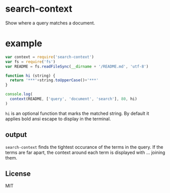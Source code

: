 # search-context

Show where a query matches a document.

# example

``` js
var context = require('search-context')
var fs = require('fs')
var README = fs.readFileSync(__dirname + '/README.md', 'utf-8')

function hi (string) {
  return '***'+string.toUpperCase()+'***'
}

console.log(
  context(README, ['query', 'document', 'search'], 80, hi)
)

```

`hi` is an optional function that marks the matched string.
By default it applies bold ansi escape to display in the terminal.

## output

`search-context` finds the tightest occurance of the terms in the query.
If the terms are far apart, the context around each term is displayed
with ... joining them.

## License

MIT
